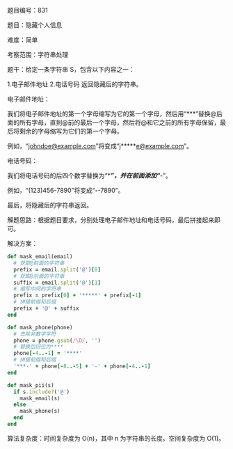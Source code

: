 题目编号：831

题目：隐藏个人信息

难度：简单

考察范围：字符串处理

题干：给定一条字符串 S，包含以下内容之一：

1.电子邮件地址
2.电话号码
返回隐藏后的字符串。

电子邮件地址： 

我们将电子邮件地址的第一个字母缩写为它的第一个字母，然后用“***”替换@后面的所有字母，直到@前的最后一个字母，然后将@和它之前的所有字母保留，最后将剩余的字母缩写为它们的第一个字母。

例如，“johndoe@example.com”将变成“j*****e@example.com”。

电话号码：

我们将电话号码的后四个数字替换为“****”，并在前面添加“***-”。

例如，“(123)456-7890”将变成“***-***-7890”。

最后，将隐藏后的字符串返回。

解题思路：根据题目要求，分别处理电子邮件地址和电话号码，最后拼接起来即可。

解决方案：

```ruby
def mask_email(email)
  # 获取@前面的字符串
  prefix = email.split('@')[0]
  # 获取@后面的字符串
  suffix = email.split('@')[1]
  # 缩写中间的字符串
  prefix = prefix[0] + '*****' + prefix[-1]
  # 拼接前缀和后缀
  prefix + '@' + suffix
end

def mask_phone(phone)
  # 去除非数字字符
  phone = phone.gsub(/\D/, '')
  # 替换后四位为****
  phone[-4..-1] = '****'
  # 拼接前缀和后缀
  '***-' + phone[-8..-5] + '-' + phone[-4..-1]
end

def mask_pii(s)
  if s.include?('@')
    mask_email(s)
  else
    mask_phone(s)
  end
end
```

算法复杂度：时间复杂度为 O(n)，其中 n 为字符串的长度。空间复杂度为 O(1)。